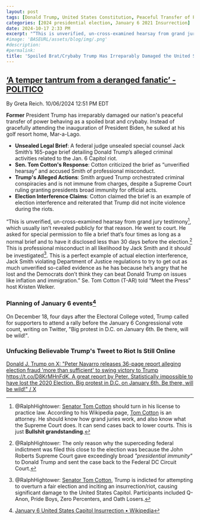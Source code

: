 ```yaml
---
layout: post
tags: [Donald Trump, United States Constitution, Peaceful Transfer of Power, irreparable damage, senator, Tom Cotton, Arkansas]
categories: [2024 presidential election, January 6 2021 Insurrection]
date: 2024-10-17 2:33 PM
excerpt: "“This is unverified, un-cross-examined hearsay from grand jury testimony, which usually isn’t revealed publicly for that reason. He went to court. He asked for special permission to file a brief that’s four times as long as a normal brief and to have it disclosed less than 30 days before the election. This is professional misconduct in all likelihood by Jack Smith and it should be investigated. This is a perfect example of actual election interference, Jack Smith violating Department of Justice regulations to try to get out as much unverified so-called evidence as he has because he’s angry that he lost and the Democrats don’t think they can beat Donald Trump on issues like inflation and immigration.” Rep. Tom Cotton (T-AR) told “Meet the Press” host Kristen Welker."
#image: 'BASEURL/assets/blog/img/.png'
#description:
#permalink:
title: 'Spoiled Brat/Crybaby Trump Has Ir​rep​a​ra​bly Damaged the United States Peaceful Transfer of Power / Senator Tom Cotton (T-AR) Is Full of Shit!'
---
```



## [‘A temper tantrum from a deranged fanatic’ - POLITICO](https://www.politico.com/news/2024/10/06/tom-cotton-jack-smith-trump-00182629)

By Greta Reich. 10/06/2024 12:51 PM EDT

**Former** President Trump has irreparably damaged our nation's peaceful transfer of power behaving as a spoiled brat and crybaby. Instead of gracefully attending the inauguration of President Biden, he sulked at his golf resort home, Mar-a-Lago. 

- **Unsealed Legal Brief**: A federal judge unsealed special counsel Jack Smith’s 165-page brief detailing Donald Trump’s alleged criminal activities related to the Jan. 6 Capitol riot.
- **Sen. Tom Cotton's Response**: Cotton criticized the brief as “unverified hearsay” and accused Smith of professional misconduct.
- **Trump's Alleged Actions**: Smith argued Trump orchestrated criminal conspiracies and is not immune from charges, despite a Supreme Court ruling granting presidents broad immunity for official acts.
- **Election Interference Claims**: Cotton claimed the brief is an example of election interference and reiterated that Trump did not incite violence during the riots.

“This is unverified, un-cross-examined hearsay from grand jury testimony[^11], which usually isn’t revealed publicly for that reason. He went to court. He asked for special permission to file a brief that’s four times as long as a normal brief and to have it disclosed less than 30 days before the election.[^12] This is professional misconduct in all likelihood by Jack Smith and it should be investigated[^13]. This is a perfect example of actual election interference, Jack Smith violating Department of Justice regulations to try to get out as much unverified so-called evidence as he has because he’s angry that he lost and the Democrats don’t think they can beat Donald Trump on issues like inflation and immigration.” Se. Tom Cotton (T-AR) told “Meet the Press” host Kristen Welker.

[^11]: @RalphHightower: [Senator Tom Cotton](https://www.cotton.senate.gov/) should turn in his license to practice law. According to his Wikipedia page, [Tom Cotton](https://en.wikipedia.org/wiki/Tom_Cotton?wprov=sfla1) is an attorney. He should know how grand juries work, and also know what the Supreme Court does. It can send cases back to lower courts. This is just **Bullshit grandstanding**.

[^12]: @RalphHightower: The only reason why the superceding federal indictment was filed this close to the election was because the John Roberts Supreme Court gave exceedingly broad *"presidential immunity"* to Donald Trump and sent the case back to the Federal DC Circuit Court.

[^13]: @RalphHightower: [Senator Tom Cotton](https://www.cotton.senate.gov/), Trump is indicted for attempting to overturn a fair election and inciting an insurrection/riot, causing significant damage to the United States Capitol. Participants included Q-Anon, Pride Boys, Zero Percenters, and Oath Losers.


### Planning of January 6 events[^21]

On December 18, four days after the Electoral College voted, Trump called for supporters to attend a rally before the January 6 Congressional vote count, writing on Twitter, "Big protest in D.C. on January 6th. Be there, will be wild!".

[^21]: [January 6 United States Capitol Insurrection • Wikipedia](https://en.wikipedia.org/wiki/January_6_United_States_Capitol_attack?wprov=sfla1)

### Unfucking Believable Trump's Tweet to Riot Is Still Online

[Donald J. Trump on X: "Peter Navarro releases 36-page report alleging election fraud 'more than sufficient' to swing victory to Trump https://t.co/D8KrMHnFdK. A great report by Peter. Statistically impossible to have lost the 2020 Election. Big protest in D.C. on January 6th. Be there, will be wild!" / X](https://x.com/realDonaldTrump/status/1340185773220515840)

